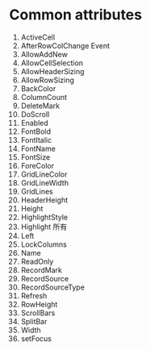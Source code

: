 # Common attributes

1. ActiveCell
2. AfterRowColChange Event
3. AllowAddNew
4. AllowCellSelection
5. AllowHeaderSizing
6. AllowRowSizing
7. BackColor
8. ColumnCount
9. DeleteMark
10. DoScroll
11. Enabled
12. FontBold
13. FontItalic
14. FontName
15. FontSize
16. ForeColor
17. GridLineColor
18. GridLineWidth
19. GridLines
20. HeaderHeight
21. Height
22. HighlightStyle
23. Highlight 所有
24. Left
25. LockColumns
26. Name
27. ReadOnly
28. RecordMark
29. RecordSource
30. RecordSourceType
31. Refresh
32. RowHeight
33. ScrollBars
34. SplitBar
35. Width
36. setFocus
